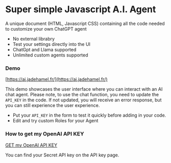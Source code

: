 # Super simple Javascript A.I. Agent
A unique document (HTML, Javascript CSS) containing all the code needed to customize your own ChatGPT agent
- No external librabry
- Test your settings directly into the UI
- ChatGpt and Llama supported
- Unlimited custom agents supported

### Demo

[https://ai.jadehamel.fr/](https://ai.jadehamel.fr/)

This demo showcases the user interface where you can interact with an AI chat agent. Please note, to use the chat function, you need to update the `API_KEY` in the code. If not updated, you will receive an error response, but you can still experience the user experience. 

- Put your `API_KEY` in the form to test it quickly before adding in your code.
- Edit and try custom Roles for your Agent

### How to get my OpenAI API KEY

[GET my OpenAI API KEY](https://platform.openai.com/api-keys)

You can find your Secret API key on the API key page.
